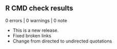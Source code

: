 ## R CMD check results

0 errors | 0 warnings | 0 note

* This is a new release.
* Fixed broken links
* Change from directed to undirected quotations
